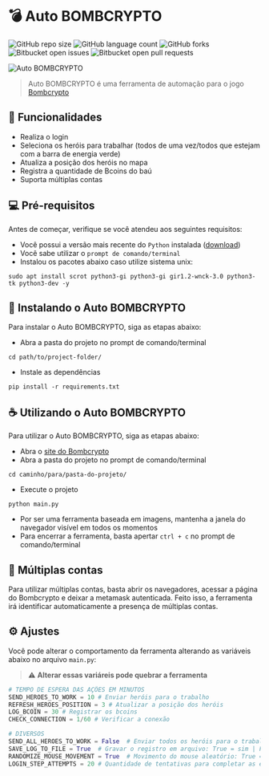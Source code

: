 # 💣 Auto BOMBCRYPTO

![GitHub repo size](https://img.shields.io/github/repo-size/victortp/auto-bombcrypto?style=for-the-badge)
![GitHub language count](https://img.shields.io/github/languages/count/victortp/auto-bombcrypto?style=for-the-badge)
![GitHub forks](https://img.shields.io/github/forks/victortp/auto-bombcrypto?style=for-the-badge)
![Bitbucket open issues](https://img.shields.io/bitbucket/issues/victortp/auto-bombcrypto?style=for-the-badge)
![Bitbucket open pull requests](https://img.shields.io/bitbucket/pr-raw/victortp/auto-bombcrypto?style=for-the-badge)

<img src="https://github.com/victortp/auto-bombcrypto/blob/main/docs/logo.png" alt="Auto BOMBCRYPTO">

> Auto BOMBCRYPTO é uma ferramenta de automação para o jogo [Bombcrypto](https://app.bombcrypto.io/)

## 💎 Funcionalidades

- Realiza o login
- Seleciona os heróis para trabalhar (todos de uma vez/todos que estejam com a barra de energia verde)
- Atualiza a posição dos heróis no mapa
- Registra a quantidade de Bcoins do baú
- Suporta múltiplas contas

## 💻 Pré-requisitos

Antes de começar, verifique se você atendeu aos seguintes requisitos:

- Você possui a versão mais recente do `Python` instalada ([download](https://www.python.org/downloads/))
- Você sabe utilizar o `prompt de comando/terminal`
- Instalou os pacotes abaixo caso utilize sistema unix:

```
sudo apt install scrot python3-gi python3-gi gir1.2-wnck-3.0 python3-tk python3-dev -y
```

## 🚀 Instalando o Auto BOMBCRYPTO

Para instalar o Auto BOMBCRYPTO, siga as etapas abaixo:

- Abra a pasta do projeto no prompt de comando/terminal

```
cd path/to/project-folder/
```

- Instale as dependências

```
pip install -r requirements.txt
```

## ☕ Utilizando o Auto BOMBCRYPTO

Para utilizar o Auto BOMBCRYPTO, siga as etapas abaixo:

- Abra o [site do Bombcrypto](https://app.bombcrypto.io/)
- Abra a pasta do projeto no prompt de comando/terminal

```
cd caminho/para/pasta-do-projeto/
```

- Execute o projeto

```
python main.py
```

- Por ser uma ferramenta baseada em imagens, mantenha a janela do navegador visível em todos os momentos
- Para encerrar a ferramenta, basta apertar `ctrl + c` no prompt de comando/terminal

## 🤖 Múltiplas contas

Para utilizar múltiplas contas, basta abrir os navegadores, acessar a página do Bombcrypto e deixar a metamask autenticada.
Feito isso, a ferramenta irá identificar automaticamente a presença de múltiplas contas.

## ⚙️ Ajustes

Você pode alterar o comportamento da ferramenta alterando as variáveis abaixo no arquivo `main.py`:

> ⚠️ **Alterar essas variáreis pode quebrar a ferramenta**

```python
# TEMPO DE ESPERA DAS AÇÕES EM MINUTOS
SEND_HEROES_TO_WORK = 10 # Enviar heróis para o trabalho
REFRESH_HEROES_POSITION = 3 # Atualizar a posição dos heróis
LOG_BCOIN = 30 # Registrar os bcoins
CHECK_CONNECTION = 1/60 # Verificar a conexão

# DIVERSOS
SEND_ALL_HEROES_TO_WORK = False  # Enviar todos os heróis para o trabalho: True = sim | False = não
SAVE_LOG_TO_FILE = True  # Gravar o registro em arquivo: True = sim | False = não
RANDOMIZE_MOUSE_MOVEMENT = True  # Movimento do mouse aleatório: True = sim | False = não
LOGIN_STEP_ATTEMPTS = 20 # Quantidade de tentativas para completar as etapas do processo de login
```
